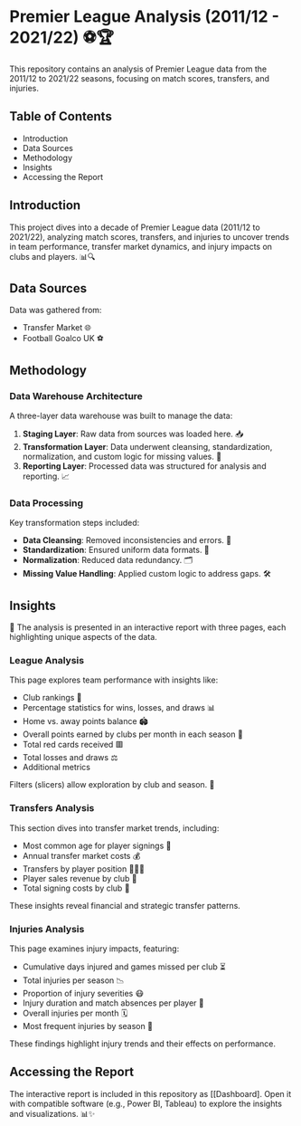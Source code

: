 # Premier League Analysis (2011/12 - 2021/22) ⚽🏆

This repository contains an analysis of Premier League data from the 2011/12 to 2021/22 seasons, focusing on match scores, transfers, and injuries.

## Table of Contents

- Introduction
- Data Sources
- Methodology
- Insights
- Accessing the Report

## Introduction

This project dives into a decade of Premier League data (2011/12 to 2021/22), analyzing match scores, transfers, and injuries to uncover trends in team performance, transfer market dynamics, and injury impacts on clubs and players. 📊🔍

## Data Sources

Data was gathered from:

- Transfer Market 🌐
- Football Goalco UK ⚽

## Methodology

### Data Warehouse Architecture

A three-layer data warehouse was built to manage the data:

1. **Staging Layer**: Raw data from sources was loaded here. 📥
2. **Transformation Layer**: Data underwent cleansing, standardization, normalization, and custom logic for missing values. 🔄
3. **Reporting Layer**: Processed data was structured for analysis and reporting. 📈

### Data Processing

Key transformation steps included:

- **Data Cleansing**: Removed inconsistencies and errors. 🧹
- **Standardization**: Ensured uniform data formats. 📏
- **Normalization**: Reduced data redundancy. 🗂️
- **Missing Value Handling**: Applied custom logic to address gaps. 🛠️

## Insights

🌟 The analysis is presented in an interactive report with three pages, each highlighting unique aspects of the data.

### League Analysis

This page explores team performance with insights like:

- Club rankings 🏅
- Percentage statistics for wins, losses, and draws 📊
- Home vs. away points balance 🏟️
- Overall points earned by clubs per month in each season 📅
- Total red cards received 🟥
- Total losses and draws ⚖️
- Additional metrics

Filters (slicers) allow exploration by club and season. 🔎

### Transfers Analysis

This section dives into transfer market trends, including:

- Most common age for player signings 👶
- Annual transfer market costs 💰
- Transfers by player position 🧑‍🤝‍🧑
- Player sales revenue by club 💸
- Total signing costs by club 🏧

These insights reveal financial and strategic transfer patterns.

### Injuries Analysis

This page examines injury impacts, featuring:

- Cumulative days injured and games missed per club ⏳
- Total injuries per season 📉
- Proportion of injury severities 😷
- Injury duration and match absences per player 🏥
- Overall injuries per month 🗓️
- Most frequent injuries by season 🤕

These findings highlight injury trends and their effects on performance.

## Accessing the Report

The interactive report is included in this repository as [[Dashboard]. Open it with compatible software (e.g., Power BI, Tableau) to explore the insights and visualizations. 📊✨

